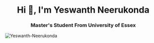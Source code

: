  <h1 align="center">Hi 👋, I'm Yeswanth Neerukonda</h1>
 <h3 align="center">Master's Student From University of Essex</h3>
 
 <p align="left"> <img src="https://komarev.com/ghpvc/?username=Yeswanth-Neerukonda&label=Profile%20views&color=0e75b6&style=flat" alt="Yeswanth-Neerukonda" /> </p>

<!--
**Yeswanth-Neerukonda/Yeswanth-Neerukonda** is a ✨ _special_ ✨ repository because its `README.md` (this file) appears on your GitHub profile.

Here are some ideas to get you started:

- 🔭 I’m currently working on ...
- 🌱 I’m currently learning ...
- 👯 I’m looking to collaborate on ...
- 🤔 I’m looking for help with ...
- 💬 Ask me about ...
- 📫 How to reach me: ...
- 😄 Pronouns: ...
- ⚡ Fun fact: ...
-->
